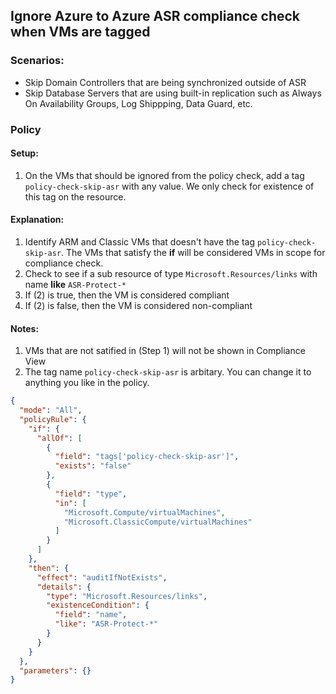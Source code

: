 ## Ignore Azure to Azure ASR compliance check when VMs are tagged

### Scenarios:

* Skip Domain Controllers that are being synchronized outside of ASR
* Skip Database Servers that are using built-in replication such as Always On Availability Groups, Log Shippping, Data Guard, etc.

### Policy

#### Setup:

1. On the VMs that should be ignored from the policy check, add a tag `policy-check-skip-asr` with any value.  We only check for existence of this tag on the resource.

#### Explanation:

1. Identify ARM and Classic VMs that doesn't have the tag `policy-check-skip-asr`.  The VMs that satisfy the **if** will be considered VMs in scope for compliance check.
2. Check to see if a sub resource of type `Microsoft.Resources/links` with name **like** `ASR-Protect-*`
3. If (2) is true, then the VM is considered compliant
4. If (2) is false, then the VM is considered non-compliant

#### Notes:

1. VMs that are not satified in (Step 1) will not be shown in Compliance View 
2. The tag name `policy-check-skip-asr` is arbitary.  You can change it to anything you like in the policy.

```json
{
  "mode": "All",
  "policyRule": {
    "if": {
      "allOf": [
        {
          "field": "tags['policy-check-skip-asr']",
          "exists": "false"
        },
        {
          "field": "type",
          "in": [
            "Microsoft.Compute/virtualMachines",
            "Microsoft.ClassicCompute/virtualMachines"
          ]
        }
      ]
    },
    "then": {
      "effect": "auditIfNotExists",
      "details": {
        "type": "Microsoft.Resources/links",
        "existenceCondition": {
          "field": "name",
          "like": "ASR-Protect-*"
        }
      }
    }
  },
  "parameters": {}
}
```
